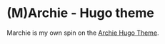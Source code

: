 # (M)Archie - Hugo theme

Marchie is my own spin on the [Archie Hugo Theme](https://github.com/athul/archie).
